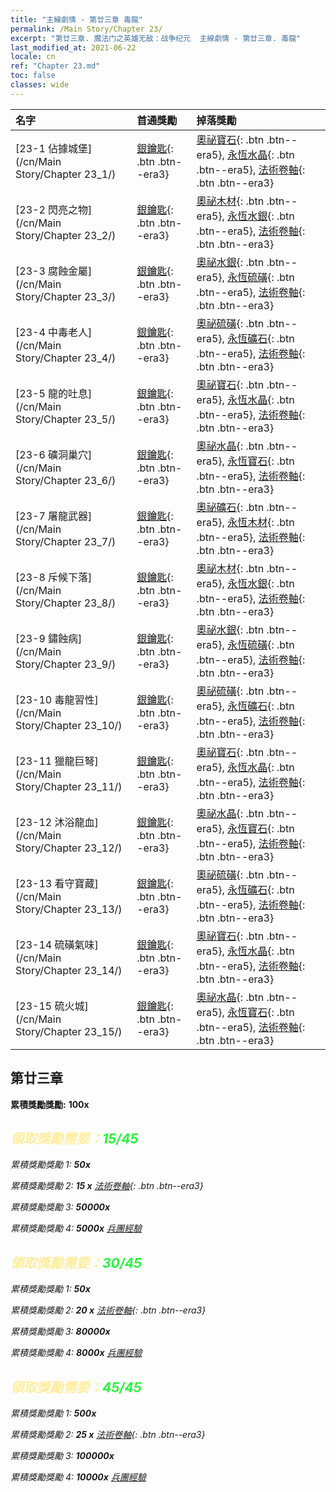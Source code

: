 ```yaml
---
title: "主線劇情 - 第廿三章 毒龍"
permalink: /Main Story/Chapter 23/
excerpt: "第廿三章. 魔法门之英雄无敌：战争纪元  主線劇情 - 第廿三章. 毒龍"
last_modified_at: 2021-06-22
locale: cn
ref: "Chapter 23.md"
toc: false
classes: wide
---
```


  | 名字 |  首通獎勵 | 掉落獎勵 |
  |:------------|:------------|:------------| 
  | [23-1 佔據城堡](/cn/Main Story/Chapter 23_1/) | [銀鑰匙](/cn/Items/con_693/){: .btn .btn--era3} | [奧祕寶石](/cn/Items/mat_79/){: .btn .btn--era5}, [永恆水晶](/cn/Items/mat_73/){: .btn .btn--era5}, [法術卷軸](/cn/Items/con_694/){: .btn .btn--era3} |
  | [23-2 閃亮之物](/cn/Main Story/Chapter 23_2/) | [銀鑰匙](/cn/Items/con_693/){: .btn .btn--era3} | [奧祕木材](/cn/Items/mat_76/){: .btn .btn--era5}, [永恆水銀](/cn/Items/mat_70/){: .btn .btn--era5}, [法術卷軸](/cn/Items/con_694/){: .btn .btn--era3} |
  | [23-3 腐蝕金屬](/cn/Main Story/Chapter 23_3/) | [銀鑰匙](/cn/Items/con_693/){: .btn .btn--era3} | [奧祕水銀](/cn/Items/mat_77/){: .btn .btn--era5}, [永恆硫磺](/cn/Items/mat_71/){: .btn .btn--era5}, [法術卷軸](/cn/Items/con_694/){: .btn .btn--era3} |
  | [23-4 中毒老人](/cn/Main Story/Chapter 23_4/) | [銀鑰匙](/cn/Items/con_693/){: .btn .btn--era3} | [奧祕硫磺](/cn/Items/mat_78/){: .btn .btn--era5}, [永恆礦石](/cn/Items/mat_68/){: .btn .btn--era5}, [法術卷軸](/cn/Items/con_694/){: .btn .btn--era3} |
  | [23-5 龍的吐息](/cn/Main Story/Chapter 23_5/) | [銀鑰匙](/cn/Items/con_693/){: .btn .btn--era3} | [奧祕寶石](/cn/Items/mat_79/){: .btn .btn--era5}, [永恆水晶](/cn/Items/mat_73/){: .btn .btn--era5}, [法術卷軸](/cn/Items/con_694/){: .btn .btn--era3} |
  | [23-6 礦洞巢穴](/cn/Main Story/Chapter 23_6/) | [銀鑰匙](/cn/Items/con_693/){: .btn .btn--era3} | [奧祕水晶](/cn/Items/mat_80/){: .btn .btn--era5}, [永恆寶石](/cn/Items/mat_72/){: .btn .btn--era5}, [法術卷軸](/cn/Items/con_694/){: .btn .btn--era3} |
  | [23-7 屠龍武器](/cn/Main Story/Chapter 23_7/) | [銀鑰匙](/cn/Items/con_693/){: .btn .btn--era3} | [奧祕礦石](/cn/Items/mat_75/){: .btn .btn--era5}, [永恆木材](/cn/Items/mat_69/){: .btn .btn--era5}, [法術卷軸](/cn/Items/con_694/){: .btn .btn--era3} |
  | [23-8 斥候下落](/cn/Main Story/Chapter 23_8/) | [銀鑰匙](/cn/Items/con_693/){: .btn .btn--era3} | [奧祕木材](/cn/Items/mat_76/){: .btn .btn--era5}, [永恆水銀](/cn/Items/mat_70/){: .btn .btn--era5}, [法術卷軸](/cn/Items/con_694/){: .btn .btn--era3} |
  | [23-9 鏽蝕病](/cn/Main Story/Chapter 23_9/) | [銀鑰匙](/cn/Items/con_693/){: .btn .btn--era3} | [奧祕水銀](/cn/Items/mat_77/){: .btn .btn--era5}, [永恆硫磺](/cn/Items/mat_71/){: .btn .btn--era5}, [法術卷軸](/cn/Items/con_694/){: .btn .btn--era3} |
  | [23-10 毒龍習性](/cn/Main Story/Chapter 23_10/) | [銀鑰匙](/cn/Items/con_693/){: .btn .btn--era3} | [奧祕硫磺](/cn/Items/mat_78/){: .btn .btn--era5}, [永恆礦石](/cn/Items/mat_68/){: .btn .btn--era5}, [法術卷軸](/cn/Items/con_694/){: .btn .btn--era3} |
  | [23-11 獵龍巨弩](/cn/Main Story/Chapter 23_11/) | [銀鑰匙](/cn/Items/con_693/){: .btn .btn--era3} | [奧祕寶石](/cn/Items/mat_79/){: .btn .btn--era5}, [永恆水晶](/cn/Items/mat_73/){: .btn .btn--era5}, [法術卷軸](/cn/Items/con_694/){: .btn .btn--era3} |
  | [23-12 沐浴龍血](/cn/Main Story/Chapter 23_12/) | [銀鑰匙](/cn/Items/con_693/){: .btn .btn--era3} | [奧祕水晶](/cn/Items/mat_80/){: .btn .btn--era5}, [永恆寶石](/cn/Items/mat_72/){: .btn .btn--era5}, [法術卷軸](/cn/Items/con_694/){: .btn .btn--era3} |
  | [23-13 看守寶藏](/cn/Main Story/Chapter 23_13/) | [銀鑰匙](/cn/Items/con_693/){: .btn .btn--era3} | [奧祕硫磺](/cn/Items/mat_78/){: .btn .btn--era5}, [永恆礦石](/cn/Items/mat_68/){: .btn .btn--era5}, [法術卷軸](/cn/Items/con_694/){: .btn .btn--era3} |
  | [23-14 硫磺氣味](/cn/Main Story/Chapter 23_14/) | [銀鑰匙](/cn/Items/con_693/){: .btn .btn--era3} | [奧祕寶石](/cn/Items/mat_79/){: .btn .btn--era5}, [永恆水晶](/cn/Items/mat_73/){: .btn .btn--era5}, [法術卷軸](/cn/Items/con_694/){: .btn .btn--era3} |
  | [23-15 硫火城](/cn/Main Story/Chapter 23_15/) | [銀鑰匙](/cn/Items/con_693/){: .btn .btn--era3} | [奧祕水晶](/cn/Items/mat_80/){: .btn .btn--era5}, [永恆寶石](/cn/Items/mat_72/){: .btn .btn--era5}, [法術卷軸](/cn/Items/con_694/){: .btn .btn--era3} |


##  第廿三章

 **累積獎勵獎勵:**  **100x** <i class="fas fa-gem"/>



## <span style="color: #ffeea0">   領取獎勵需要：</span><span style="color: #27f73a">15/45</span>

 累積獎勵獎勵 1:  **50x** <i class="fas fa-gem"/>

 累積獎勵獎勵 2: **15 x** [法術卷軸](/cn/Items/con_694/){: .btn .btn--era3}

 累積獎勵獎勵 3:  **50000x** <i class="fas fa-coins"/>

 累積獎勵獎勵 4:  **5000x** [兵團經驗](/cn/Items/con_902/)



## <span style="color: #ffeea0">   領取獎勵需要：</span><span style="color: #27f73a">30/45</span>

 累積獎勵獎勵 1:  **50x** <i class="fas fa-gem"/>

 累積獎勵獎勵 2: **20 x** [法術卷軸](/cn/Items/con_694/){: .btn .btn--era3}

 累積獎勵獎勵 3:  **80000x** <i class="fas fa-coins"/>

 累積獎勵獎勵 4:  **8000x** [兵團經驗](/cn/Items/con_902/)



## <span style="color: #ffeea0">   領取獎勵需要：</span><span style="color: #27f73a">45/45</span>

 累積獎勵獎勵 1:  **500x** <i class="fas fa-gem"/>

 累積獎勵獎勵 2: **25 x** [法術卷軸](/cn/Items/con_694/){: .btn .btn--era3}

 累積獎勵獎勵 3:  **100000x** <i class="fas fa-coins"/>

 累積獎勵獎勵 4:  **10000x** [兵團經驗](/cn/Items/con_902/)

